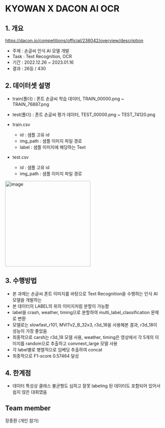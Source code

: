 # KYOWAN X DACON AI OCR
## 1. 개요
https://dacon.io/competitions/official/236042/overview/description
  - 주제 : 손글씨 인식 AI 모델 개발
  - Task : Text Recognition, OCR
  - 기간 : 2022.12.26 ~ 2023.01.16
  - 결과 : 26등 / 430
<!--  Other options to write Readme
  - [Deployment](#deployment)
  - [Used or Referenced Projects](Used-or-Referenced-Projects)
-->
## 2. 데이터셋 설명
<!--Wirte one paragraph of project description --> 
- train(폴더) : 폰트 손글씨 학습 데이터, TRAIN_00000.png ~ TRAIN_76887.png


- test(폴더) :  폰트 손글씨 평가 데이터, TEST_00000.png ~ TEST_74120.png


- train.csv
  - id : 샘플 고유 id
  - img_path : 샘플 이미지 파일 경로
  - label : 샘플 이미지에 해당하는 Text


- test.csv
  - id : 샘플 고유 id
  - img_path : 샘플 이미지 파일 경로

<img width="275" alt="image" src="https://github.com/jang3463/kyowon_ai_ocr/assets/70848146/a797e391-b644-40af-8ae9-4981f5a5a148">

## 3. 수행방법
<!-- Write Overview about this project -->
- 본 과제는 손글씨 폰트 이미지를 바탕으로 Text Recognition을 수행하는 인식 AI 모델을 개발하는 
- 본 데이터의 LABEL의 위의 이미지처럼 분할이 가능함
- label을 crash, weather, timing으로 분할하여 multi_label_classification 문제로 변환
- 모델로는 slowfast_r101, MVITv2_B_32x3, r3d_18을 사용해본 결과, r3d_18이 성능이 가장 좋았음
- 최종적으로 carsh는 r3d_18 모델 사용, weather, timing은 영상에서 각 5개의 이미지를 random으로 추출하고 convnext_large 모델 사용
- 각 label별로 병렬적으로 임베딩 추출하여 concat
- 최종적으로 F1-score 0.57464 달성

## 4. 한계점
<!-- Write Overview about this project -->
- 데이터 특성상 클래스 불균형도 심하고 잘못 labeling 된 데이터도 포함되어 있어서 쉽지 않은 대회였음

## Team member
장종환 (개인 참가)

